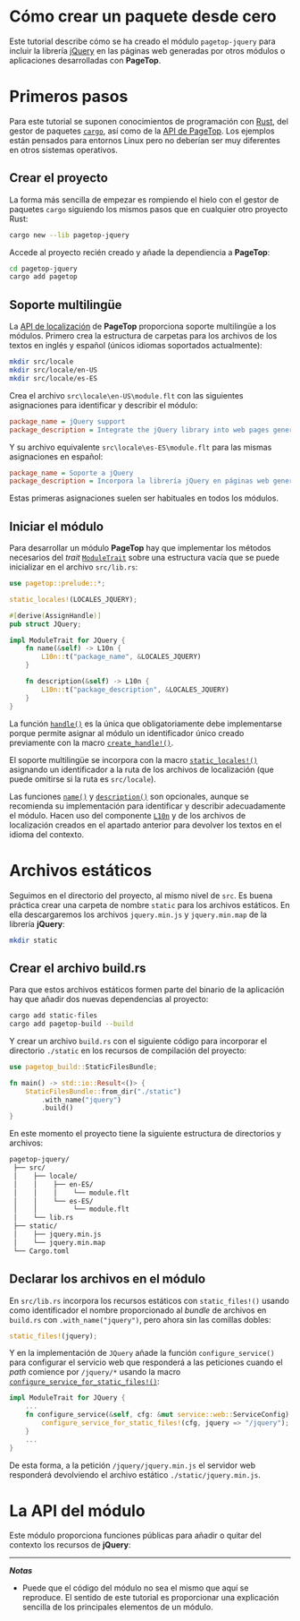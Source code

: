 # Cómo crear un paquete desde cero

Este tutorial describe cómo se ha creado el módulo `pagetop-jquery` para incluir la librería [jQuery](https://jquery.com) en las páginas web generadas por otros módulos o aplicaciones desarrolladas con **PageTop**.


# Primeros pasos

Para este tutorial se suponen conocimientos de programación con [Rust](https://www.rust-lang.org), del gestor de paquetes [`cargo`](https://doc.rust-lang.org/stable/cargo), así como de la [API de PageTop](https://docs.rs/pagetop). Los ejemplos están pensados para entornos Linux pero no deberían ser muy diferentes en otros sistemas operativos.

## Crear el proyecto

La forma más sencilla de empezar es rompiendo el hielo con el gestor de paquetes `cargo` siguiendo los mismos pasos que en cualquier otro proyecto Rust:

```bash
cargo new --lib pagetop-jquery
```

Accede al proyecto recién creado y añade la dependiencia a **PageTop**:

```bash
cd pagetop-jquery
cargo add pagetop
```

## Soporte multilingüe

La [API de localización](https://docs.rs/pagetop/latest/pagetop/locale/index.html) de **PageTop** proporciona soporte multilingüe a los módulos. Primero crea la estructura de carpetas para los archivos de los textos en inglés y español (únicos idiomas soportados actualmente):

```bash
mkdir src/locale
mkdir src/locale/en-US
mkdir src/locale/es-ES
```

Crea el archivo `src\locale\en-US\module.flt` con las siguientes asignaciones para identificar y describir el módulo:

```ini
package_name = jQuery support
package_description = Integrate the jQuery library into web pages generated by other modules.
```

Y su archivo equivalente `src\locale\es-ES\module.flt` para las mismas asignaciones en español:

```ini
package_name = Soporte a jQuery
package_description = Incorpora la librería jQuery en páginas web generadas por otros módulos.
```

Estas primeras asignaciones suelen ser habituales en todos los módulos.

## Iniciar el módulo

Para desarrollar un módulo **PageTop** hay que implementar los métodos necesarios del *trait* [`ModuleTrait`](https://docs.rs/pagetop/latest/pagetop/core/module/trait.ModuleTrait.html) sobre una estructura vacía que se puede inicializar en el archivo `src/lib.rs`:

```rust
use pagetop::prelude::*;

static_locales!(LOCALES_JQUERY);

#[derive(AssignHandle)]
pub struct JQuery;

impl ModuleTrait for JQuery {
    fn name(&self) -> L10n {
        L10n::t("package_name", &LOCALES_JQUERY)
    }

    fn description(&self) -> L10n {
        L10n::t("package_description", &LOCALES_JQUERY)
    }
}
```

La función [`handle()`](https://docs.rs/pagetop/latest/pagetop/core/module/trait.ModuleTrait.html#method.handle) es la única que obligatoriamente debe implementarse porque permite asignar al módulo un identificador único creado previamente con la macro [`create_handle!()`](https://docs.rs/pagetop/latest/pagetop/macro.create_handle.html).

El soporte multilingüe se incorpora con la macro [`static_locales!()`](https://docs.rs/pagetop/latest/pagetop/macro.static_locales.html) asignando un identificador a la ruta de los archivos de localización (que puede omitirse si la ruta es `src/locale`).

Las funciones [`name()`](https://docs.rs/pagetop/latest/pagetop/core/module/trait.ModuleTrait.html#method.name) y [`description()`](https://docs.rs/pagetop/latest/pagetop/core/module/trait.ModuleTrait.html#method.description) son opcionales, aunque se recomienda su implementación para identificar y describir adecuadamente el módulo. Hacen uso del componente [`L10n`](https://docs.rs/pagetop/latest/pagetop/base/component/struct.L10n.html) y de los archivos de localización creados en el apartado anterior para devolver los textos en el idioma del contexto.

# Archivos estáticos

Seguimos en el directorio del proyecto, al mismo nivel de `src`. Es buena práctica crear una carpeta de nombre `static` para los archivos estáticos. En ella descargaremos los archivos `jquery.min.js` y `jquery.min.map` de la librería **jQuery**:

```bash
mkdir static
```

## Crear el archivo build.rs

Para que estos archivos estáticos formen parte del binario de la aplicación hay que añadir dos nuevas dependencias al proyecto:

```bash
cargo add static-files
cargo add pagetop-build --build
```

Y crear un archivo `build.rs` con el siguiente código para incorporar el directorio `./static` en los recursos de compilación del proyecto:

```rust
use pagetop_build::StaticFilesBundle;

fn main() -> std::io::Result<()> {
    StaticFilesBundle::from_dir("./static")
        .with_name("jquery")
        .build()
}
```

En este momento el proyecto tiene la siguiente estructura de directorios y archivos:

```bash
pagetop-jquery/
 ├── src/
 │    ├── locale/
 │    │    ├── en-ES/
 │    │    │    └── module.flt
 │    │    └── es-ES/
 │    │         └── module.flt
 │    └── lib.rs
 ├── static/
 │    ├── jquery.min.js
 │    └── jquery.min.map
 └── Cargo.toml
 ```

## Declarar los archivos en el módulo

En `src/lib.rs` incorpora los recursos estáticos con `static_files!()` usando como identificador el nombre proporcionado al *bundle* de archivos en `build.rs` con `.with_name("jquery")`, pero ahora sin las comillas dobles:

```rust
static_files!(jquery);
```

Y en la implementación de `JQuery` añade la función `configure_service()` para configurar el servicio web que responderá a las peticiones cuando el *path* comience por `/jquery/*` usando la macro [`configure_service_for_static_files!()`]():

```rust
impl ModuleTrait for JQuery {
    ...
    fn configure_service(&self, cfg: &mut service::web::ServiceConfig) {
        configure_service_for_static_files!(cfg, jquery => "/jquery");
    }
    ...
}
```

De esta forma, a la petición `/jquery/jquery.min.js` el servidor web responderá devolviendo el archivo estático `./static/jquery.min.js`.

# La API del módulo

Este módulo proporciona funciones públicas para añadir o quitar del contexto los recursos de **jQuery**:

--------------------

***Notas***

* Puede que el código del módulo no sea el mismo que aquí se reproduce. El sentido de este tutorial es proporcionar una explicación sencilla de los principales elementos de un módulo.
